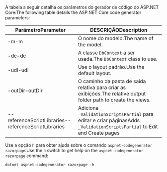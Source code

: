 <a name="codegenerator"></a> <span data-ttu-id="e9d77-101">A tabela a seguir detalha os parâmetros do gerador de código do ASP.NET Core:</span><span class="sxs-lookup"><span data-stu-id="e9d77-101">The following table details the ASP.NET Core code generator parameters:</span></span>

| <span data-ttu-id="e9d77-102">Parâmetro</span><span class="sxs-lookup"><span data-stu-id="e9d77-102">Parameter</span></span>               | <span data-ttu-id="e9d77-103">DESCRIÇÃO</span><span class="sxs-lookup"><span data-stu-id="e9d77-103">Description</span></span>|
| ----------------- | ------------ |
| <span data-ttu-id="e9d77-104">-m</span><span class="sxs-lookup"><span data-stu-id="e9d77-104">-m</span></span>  | <span data-ttu-id="e9d77-105">O nome do modelo.</span><span class="sxs-lookup"><span data-stu-id="e9d77-105">The name of the model.</span></span> |
| <span data-ttu-id="e9d77-106">-dc</span><span class="sxs-lookup"><span data-stu-id="e9d77-106">-dc</span></span>  | <span data-ttu-id="e9d77-107">A classe `DbContext` a ser usada.</span><span class="sxs-lookup"><span data-stu-id="e9d77-107">The `DbContext` class to use.</span></span> |
| <span data-ttu-id="e9d77-108">-udl</span><span class="sxs-lookup"><span data-stu-id="e9d77-108">-udl</span></span> | <span data-ttu-id="e9d77-109">Use o layout padrão.</span><span class="sxs-lookup"><span data-stu-id="e9d77-109">Use the default layout.</span></span> |
| <span data-ttu-id="e9d77-110">-outDir</span><span class="sxs-lookup"><span data-stu-id="e9d77-110">-outDir</span></span> | <span data-ttu-id="e9d77-111">O caminho da pasta de saída relativa para criar as exibições.</span><span class="sxs-lookup"><span data-stu-id="e9d77-111">The relative output folder path to create the views.</span></span> |
| <span data-ttu-id="e9d77-112">--referenceScriptLibraries</span><span class="sxs-lookup"><span data-stu-id="e9d77-112">--referenceScriptLibraries</span></span> | <span data-ttu-id="e9d77-113">Adiciona `_ValidationScriptsPartial` para editar e criar páginas</span><span class="sxs-lookup"><span data-stu-id="e9d77-113">Adds `_ValidationScriptsPartial` to Edit and Create pages</span></span> |

<span data-ttu-id="e9d77-114">Use a opção `h` para obter ajuda sobre o comando `aspnet-codegenerator razorpage`:</span><span class="sxs-lookup"><span data-stu-id="e9d77-114">Use the `h` switch to get help on the `aspnet-codegenerator razorpage` command:</span></span>

```console
dotnet aspnet-codegenerator razorpage -h
```
